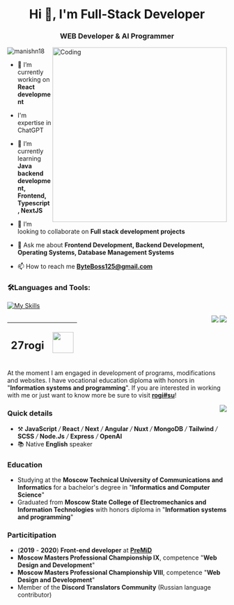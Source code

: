 <h1 align="center">Hi 👋, I'm Full-Stack Developer</h1>
<h3 align="center"> WEB Developer & AI Programmer</h3>
<img align="right" alt="Coding" width="400" src="https://media2.giphy.com/media/qgQUggAC3Pfv687qPC/giphy.gif">

<p align="left"> <img src="https://komarev.com/ghpvc/?username=manishn18&label=Profile%20views&color=0e75b6&style=flat" alt="manishn18" /> </p>

- 🔭 I’m currently working on **React development**

- I'm expertise in ChatGPT 

- 🌱 I’m currently learning **Java backend development, Frontend, Typescript, NextJS**

- 👯 I’m looking to collaborate on **Full stack development projects**

- 💬 Ask me about **Frontend Development, Backend Development, Operating Systems, Database Management Systems**

- 📫 How to reach me **ByteBoss125@gmail.com**

<h3 align="left">🛠Languages and Tools:</h3>

  [![My Skills](https://skillicons.dev/icons?i=react,vite,materialui,html,css,tailwind,bootstrap,js,firebase,express,nodejs,mongodb,postman,figma,git)](#)

<img align="right" src="https://img.shields.io/endpoint?url=https%3A%2F%2Fhits.dwyl.com%2F27rogi%2F27rogi.json&style=flat-square&label=%F0%9F%A7%AA%20profile%20views&labelColor=393e43&color=4ecba4" /> [<img align="right" src="https://www.codewars.com/users/27rogi/badges/small" />](https://www.codewars.com/users/27rogi)

| <h2><b>27rogi</b></h2> | <img align="right" width="48" src="https://media4.giphy.com/media/7ai7UN3xf5b1JVYiQd/giphy.gif"> |
| :--- | ---: |  

At the moment I am engaged in development of programs, modifications and websites. I have vocational education diploma with honors in "**Information systems and programming**".
If you are interested in working with me or just want to know more be sure to visit [__**rogi#su**__](https://rogi.su)!

<img align="right" src="https://github-readme-stats.vercel.app/api/top-langs/?username=27rogi&custom_title=%F0%9F%94%A5%20Most%20used%20languages&title_color=4ecba4&text_color=fff&langs_count=6&border_color=393e43&bg_color=121214&card_width=200" />

### Quick details

- ⚒️ **JavaScript** */* **React** */* **Next** */* **Angular** */* **Nuxt** */* **MongoDB** */* **Tailwind** */* **SCSS** */* **Node.Js** */* **Express** */* **OpenAI**
- 📚 Native **English** speaker

### Education
- Studying at the **Moscow Technical University of Communications and Informatics** for a bachelor's degree in "**Informatics and Computer Science**"
- Graduated from **Moscow State College of Electromechanics and Information Technologies** with honors diploma in "**Information systems and programming**"

### Particitipation

- (**2019** - **2020**) **Front-end developer** at [**PreMiD**](https://premid.app/)
- **Moscow Masters Professional Championship IX**, competence "**Web Design and Development**"
- **Moscow Masters Professional Championship VIII**, competence "**Web Design and Development**"
- Member of the **Discord Translators Community** (Russian language contributor)


<div>

